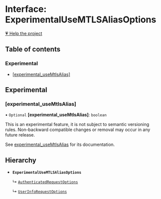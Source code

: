# Interface: ExperimentalUseMTLSAliasOptions

[💗 Help the project](https://github.com/sponsors/panva)

## Table of contents

### Experimental

- [[experimental\_useMtlsAlias]](ExperimentalUseMTLSAliasOptions.md#experimental_usemtlsalias)

## Experimental

### [experimental\_useMtlsAlias]

• `Optional` **[experimental\_useMtlsAlias]**: `boolean`

This is an experimental feature, it is not subject to semantic versioning rules. Non-backward
compatible changes or removal may occur in any future release.

See [experimental_useMtlsAlias](../variables/experimental_useMtlsAlias.md) for its documentation.

## Hierarchy

- **`ExperimentalUseMTLSAliasOptions`**

  ↳ [`AuthenticatedRequestOptions`](AuthenticatedRequestOptions.md)

  ↳ [`UserInfoRequestOptions`](UserInfoRequestOptions.md)
